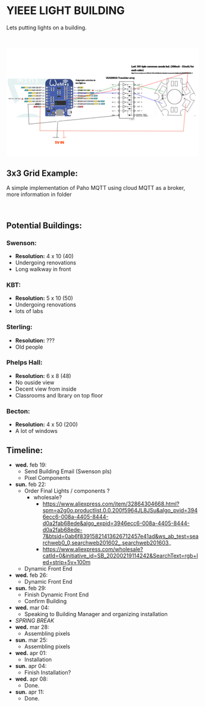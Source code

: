 # YIEEE LIGHT BUILDING 
Lets putting lights on a building.

<br/>

![Wiring schematic](schematic.png)

## 3x3 Grid Example:
A simple implementation of Paho MQTT using cloud MQTT as a broker, more information in folder

<br/>

## Potential Buildings:

### Swenson:
  - **Resolution:** 4 x 10 (40)
  - Undergoing renovations
  - Long walkway in front
  
### KBT:
  - **Resolution:** 5 x 10 (50)
  - Undergoing renovations
  - lots of labs


### Sterling:
  - **Resolution:** ???
  - Old people


### Phelps Hall:
  - **Resolution:** 6 x 8 (48)
  - No ouside view
  - Decent view from inside
  - Classrooms and lbrary on top floor

### Becton:
  - **Resolution:** 4 x 50 (200)
  - A lot of windows
  
## Timeline:
* **wed.** feb 19:
    * Send Building Email (Swenson pls)
    * Pixel Components
* **sun.** feb 22:
    * Order Final Lights / components ?
        * wholesale? 
          * https://www.aliexpress.com/item/32864304668.html?spm=a2g0o.productlist.0.0.200f5964JL8JSu&algo_pvid=3946ecc6-008a-4405-8444-d0a2fab68ede&algo_expid=3946ecc6-008a-4405-8444-d0a2fab68ede-7&btsid=0ab6f83915821413626712457e41ad&ws_ab_test=searchweb0_0,searchweb201602_,searchweb201603_
          * https://www.aliexpress.com/wholesale?catId=0&initiative_id=SB_20200219114242&SearchText=rgb+led+strip+5v+100m
    * Dynamic Front End
* **wed.** feb 26:
    * Dynamic Front End
* **sun.** feb 29:
    * Finish Dynamic Front End
    * Confirm Building
* **wed.** mar 04:
    * Speaking to Building Manager and organizing installation
* *SPRING BREAK*
* **wed.** mar 28:
    * Assembling pixels
* **sun.** mar 25:
    * Assembling pixels
* **wed.** apr 01:
    * Installation
* **sun.** apr 04:
    * Finish Installation?
* **wed.** apr 08:
    * Done.
* **sun.** apr 11:
    * Done.
